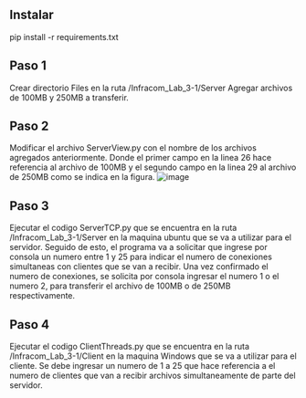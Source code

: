 
## Instalar 

pip install -r requirements.txt

## Paso 1

Crear directorio Files en la ruta /Infracom_Lab_3-1/Server 
Agregar archivos de 100MB y 250MB a transferir.

## Paso 2
Modificar el archivo ServerView.py con el nombre de los archivos agregados anteriormente. Donde el primer campo en la linea 26 hace referencia al archivo de 100MB 
y el segundo campo en la linea 29 al archivo de 250MB como se indica en la figura.
![image](https://user-images.githubusercontent.com/60122434/111734832-deaf8600-8848-11eb-85e0-d279485bd0af.png)

## Paso 3

Ejecutar el codigo ServerTCP.py que se encuentra en la ruta /Infracom_Lab_3-1/Server en la maquina ubuntu que se va a utilizar para el servidor.
Seguido de esto, el programa va a solicitar que ingrese por consola un numero entre 1 y 25 para indicar el numero de conexiones simultaneas con clientes que se van a recibir. 
Una vez confirmado el numero de conexiones, se solicita por consola ingresar el numero 1 o el numero 2, para transferir el archivo de 100MB o de 250MB respectivamente.

## Paso 4

Ejecutar el codigo ClientThreads.py que se encuentra en la ruta /Infracom_Lab_3-1/Client en la maquina Windows que se va a utilizar para el cliente. 
Se debe ingresar un numero de 1 a 25 que hace referencia a el numero de clientes que van a recibir archivos simultaneamente de parte del servidor.



 

